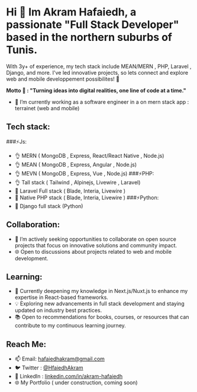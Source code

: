 # Hi 👋 Im Akram Hafaiedh, a passionate "Full Stack Developer" based in the northern suburbs of Tunis. 
With  3y+ of experience, my tech stack include MEAN/MERN , PHP, Laravel , Django, and more.
I've led innovative projects, so lets connect and explore web and mobile developpement possibilites! 🚀 

**Motto 💬 : "Turning ideas into digital realities, one line of code at a time."**

- 🔭 I’m currently working as a software engineer in a  on mern stack app : terrainet (web and mobile) 
<!--
**Akram-Hafaiedh/Akram-Hafaiedh** is a ✨ _special_ ✨ repository because its `README.md` (this file) appears on your GitHub profile.
-->

<!-- 
 - 🌱 I’m currently learning ...

- 🤔 I’m looking for help with ...
- 💬 Ask me about ...
- ⚡ Fun fact: ...
-->
## Tech stack: 
###⚡Js:
- 👌 MERN ( MongoDB , Express, React/React Native , Node.js) 
- 👌 MEAN ( MongoDB , Express, Angular , Node.js) 
- 👌 MEVN ( MongoDB , Express, Vue , Node.js)
###⚡PHP:
- 👌 Tall stack ( Tailwind , Alpinejs, Livewire , Laravel) 
- 🤟 Laravel Full stack ( Blade, Interia, Livewire ) 
- 🤔 Native PHP stack ( Blade, Interia, Livewire )
###⚡Python:
- 🤔 Django full stack (Python)

## Collaboration:

- 👯 I’m actively seeking opportunities to collaborate on open source projects that focus on innovative solutions and community impact.
- 🌐 Open to discussions about projects related to web and mobile development.
  
## Learning:

- 🌱 Currently deepening my knowledge in Next.js/Nuxt.js to enhance my expertise in React-based frameworks.
- 💡 Exploring new advancements in full stack development and staying updated on industry best practices.
- 📚 Open to recommendations for books, courses, or resources that can contribute to my continuous learning journey.


## Reach Me:

- 📫 Email: [hafaiedhakram@gmail.com](mailto:hafaiedhakram@gmail.com)
- 🐦 Twitter : [@HfaiedhAkram](https://twitter.com/HfaiedhAkram)
- 💼 LinkedIn : [linkedin.com/in/akram-hafaiedh](https://www.linkedin.com/in/akram-hafaiedh-368b3312b/)
- 🌐 My Portfolio ( under construction, coming soon)
